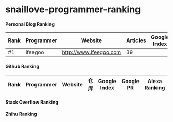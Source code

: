 # snaillove-programmer-ranking

#### Personal Blog Ranking

|Rank|Programmer|Website|Articles|Google Index|Google PR|Alexa Ranking
|---|---|---|---|---|---|---|
|#1|ifeegoo|http://www.ifeegoo.com|39|||15786805



#### Github Ranking

|Rank|Programmer|Website|仓库|Google Index|Google PR|Alexa Ranking
|---|---|---|---|---|---|---|

#### Stack Overflow Ranking

#### Zhihu Ranking

